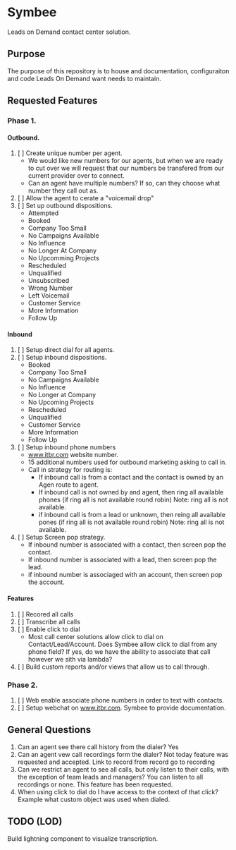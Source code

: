 # Symbee

Leads on Demand contact center solution.

## Purpose

The purpose of this repository is to house and documentation, configuraiton and code Leads On Demand want needs to maintain.

## Requested Features
### Phase 1.
#### Outbound.

1. [ ] Create unique number per agent.
    - We would like new numbers for our agents, but when we are ready to cut over we will request that our numbers be transfered from our current provider over to connect.
    - Can an agent have multiple numbers? If so, can they choose what number they call out as.
2. [ ] Allow the agent to cerate a "voicemail drop"
3. [ ] Set up outbound dispositions.
    - Attempted
    - Booked
    - Company Too Small
    - No Campaigns Available
    - No Influence
    - No Longer At Company
    - No Upcomming Projects
    - Rescheduled
    - Unqualified
    - Unsubscribed
    - Wrong Number
    - Left Voicemail
    - Customer Service
    - More Information
    - Follow Up

#### Inbound
1. [ ] Setup direct dial for all agents.
2. [ ] Setup inbound dispositions.
    - Booked
    - Company Too Small
    - No Campaigns Available
    - No Influence
    - No Longer at Company
    - No Upcoming Projects
    - Rescheduled
    - Unqualified
    - Customer Service
    - More Information
    - Follow Up
3. [ ] Setup inbound phone numbers
    - www.itbr.com website number.
    - 15 additional numbers used for outbound marketing asking to call in.
    - Call in strategy for routing is:
        - If inbound call is from a contact and the contact is owned by an Agen route to agent.
        - If inbound call is not owned by and agent, then ring all available phones (if ring all is not available round robin) Note: ring all is not available.
        - if inbound call is from a lead or unknown, then reing all available pones (if ring all is not available round robin) Note: ring all is not available.
4. [ ] Setup Screen pop strategy.
    - If inbound number is associated with a contact, then screen pop the contact.
    - If inbound number is associated with a lead, then screen pop the lead.
    - if inbound number is associaged with an account, then screen pop the account.

#### Features
1. [ ] Recored all calls
2. [ ] Transcribe all calls
3. [ ] Enable click to dial
    - Most call center solutions allow click to dial on Contact/Lead/Account. Does Symbee allow click to dial from any phone field? If yes, do we have the ability to associate that call however we sith via lambda?
4. [ ] Build custom reports and/or views that allow us to call through.

### Phase 2.
1. [ ] Web enable associate phone numbers in order to text with contacts.
2. [ ] Setup webchat on www.itbr.com. Symbee to provide documentation.


## General Questions
1. Can an agent see there call history from the dialer? Yes
2. Can an agent vew call recordings form the dialer? Not today feature was requested and accepted. Link to record from record go to recording
3. Can we restrict an agent to see all calls, but only listen to their calls, with the exception of team leads and managers? You can listen to all recordings or none. This feature has been requested.
4. When using click to dial do I have access to the context of that click? Example what custom object was used when dialed.

## TODO (LOD)
Build lightning component to visualize transcription.
